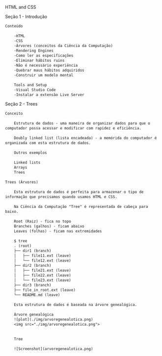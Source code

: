 HTML and CSS

Seção 1 - Introdução

    Conteúdo

        -HTML 
        -CSS
        -Árvores (conceitos da Ciência da Computação)
        -Rendering Engines
        -Como ler as especificações
        -Eliminar hábitos ruins
        -Não é necessário experiência
        -Quebrar maus hábitos adquiridos
        -Construir um modelo mental

        Tools and Setup
        -Visual Studio Code
        -Instalar a extensão Live Server


Seção 2 - Trees

    Conceito

        Estrutura de dados - uma maneira de organizar dados para que o computador possa acessar e modificar com rapidez e eficiência.

        Doubly linked list (lista encadeada) - a memórida do computador é organizada com esta estrutura de dados.

        Outros exemplos

        Linked lists
        Arrays
        Trees

    Trees (Árvores)

        Esta estrutura de dados é perfeita para armazenar o tipo de informação que precisamos quando usamos HTML e CSS.

        Na Ciência da Computação "Tree" é representada de cabeça para baixo.

        Root (Raiz) - fica no topo
        Branches (galhos) - ficam abaixo
        Leaves (folhas) - ficam nas extremidades

        $ tree
        . (root)
        ├── dir1 (branch)
        │   ├── file11.ext (leave)
        │   └── file12.ext (leave)
        ├── dir2 (branch)
        │   ├── file21.ext (leave)
        │   ├── file22.ext (leave)
        │   └── file23.ext (leave)
        ├── dir3 (branch)
        ├── file_in_root.ext (leave)
        └── README.md (leave)

        Esta estrutura de dados é baseada na árvore genealógica.

        Árvore genealógica
        ![plot](./img/arvoregenealotica.png)
        <img src="./img/arvoregenealotica.png">
        
        
        Tree

        ![Screenshot](arvoregenealotica.png)
        








